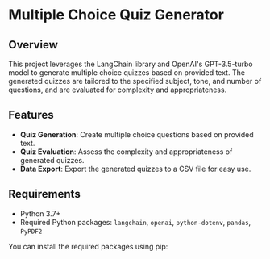 # Multiple Choice Quiz Generator

## Overview

This project leverages the LangChain library and OpenAI's GPT-3.5-turbo model to generate multiple choice quizzes based on provided text. The generated quizzes are tailored to the specified subject, tone, and number of questions, and are evaluated for complexity and appropriateness.

## Features

- **Quiz Generation**: Create multiple choice questions based on provided text.
- **Quiz Evaluation**: Assess the complexity and appropriateness of generated quizzes.
- **Data Export**: Export the generated quizzes to a CSV file for easy use.

## Requirements

- Python 3.7+
- Required Python packages: `langchain`, `openai`, `python-dotenv`, `pandas`, `PyPDF2`

You can install the required packages using pip:

